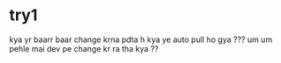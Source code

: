# try1
kya yr baarr baar change krna pdta h
kya ye auto pull ho gya ???
um um pehle mai dev pe change kr ra tha kya ??
